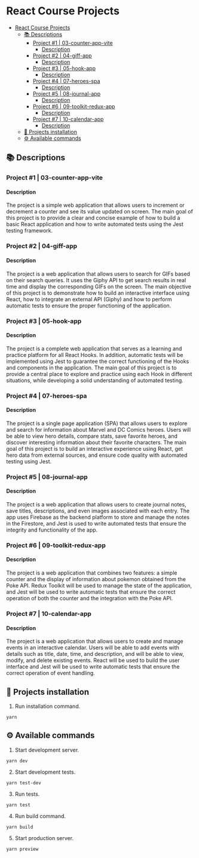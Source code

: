 # React Course Projects

- [React Course Projects](#react-course-projects)
  - [📚 Descriptions](#-descriptions)
    - [Project #1 | 03-counter-app-vite](#project-1--03-counter-app-vite)
      - [Description](#description)
    - [Project #2 | 04-giff-app](#project-2--04-giff-app)
      - [Description](#description-1)
    - [Project #3 | 05-hook-app](#project-3--05-hook-app)
      - [Description](#description-2)
    - [Project #4 | 07-heroes-spa](#project-4--07-heroes-spa)
      - [Description](#description-3)
    - [Project #5 | 08-journal-app](#project-5--08-journal-app)
      - [Description](#description-4)
    - [Project #6 | 09-toolkit-redux-app](#project-6--09-toolkit-redux-app)
      - [Description](#description-5)
    - [Project #7 | 10-calendar-app](#project-7--10-calendar-app)
      - [Description](#description-6)
  - [🎹 Projects installation](#-projects-installation)
  - [⚙️ Available commands](#️-available-commands)

## 📚 Descriptions

### Project #1 | 03-counter-app-vite

#### Description

The project is a simple web application that allows users to increment or decrement a counter and see its value updated on screen. The main goal of this project is to provide a clear and concise example of how to build a basic React application and how to write automated tests using the Jest testing framework.

### Project #2 | 04-giff-app

#### Description

The project is a web application that allows users to search for GIFs based on their search queries. It uses the Giphy API to get search results in real time and display the corresponding GIFs on the screen. The main objective of this project is to demonstrate how to build an interactive interface using React, how to integrate an external API (Giphy) and how to perform automatic tests to ensure the proper functioning of the application.

### Project #3 | 05-hook-app

#### Description

The project is a complete web application that serves as a learning and practice platform for all React Hooks. In addition, automatic tests will be implemented using Jest to guarantee the correct functioning of the Hooks and components in the application. The main goal of this project is to provide a central place to explore and practice using each Hook in different situations, while developing a solid understanding of automated testing.

### Project #4 | 07-heroes-spa

#### Description

The project is a single page application (SPA) that allows users to explore and search for information about Marvel and DC Comics heroes. Users will be able to view hero details, compare stats, save favorite heroes, and discover interesting information about their favorite characters. The main goal of this project is to build an interactive experience using React, get hero data from external sources, and ensure code quality with automated testing using Jest.

### Project #5 | 08-journal-app

#### Description

The project is a web application that allows users to create journal notes, save titles, descriptions, and even images associated with each entry. The app uses Firebase as the backend platform to store and manage the notes in the Firestore, and Jest is used to write automated tests that ensure the integrity and functionality of the app.

### Project #6 | 09-toolkit-redux-app

#### Description

The project is a web application that combines two features: a simple counter and the display of information about pokemon obtained from the Poke API. Redux Toolkit will be used to manage the state of the application, and Jest will be used to write automatic tests that ensure the correct operation of both the counter and the integration with the Poke API.

### Project #7 | 10-calendar-app

#### Description

The project is a web application that allows users to create and manage events in an interactive calendar. Users will be able to add events with details such as title, date, time, and description, and will be able to view, modify, and delete existing events. React will be used to build the user interface and Jest will be used to write automatic tests that ensure the correct operation of event handling.

## 🎹 Projects installation

1. Run installation command.

```
yarn
```

## ⚙️ Available commands

1. Start development server.

```
yarn dev
```

2. Start development tests.

```
yarn test-dev
```

3. Run tests.

```
yarn test
```

4. Run build command.

```
yarn build
```

5. Start production server.

```
yarn preview
```
